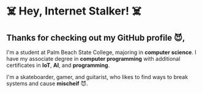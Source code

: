 # :skull_and_crossbones: Hey, Internet Stalker! :skull_and_crossbones:
## Thanks for checking out my GitHub profile :smiling_imp:,

I'm a student at Palm Beach State College, majoring in **computer science**. I have my associate degree in **computer programming** with additional certificates in **IoT**, **AI**, and **programming**.

I'm a skateboarder, gamer, and guitarist, who likes to find ways to break systems and cause **mischeif** :smiling_imp:.
<!--
- 🔭 I’m currently working on ...
- 🌱 I’m currently learning ...
- 👯 I’m looking to collaborate on ...
- 🤔 I’m looking for help with ...
- 💬 Ask me about ...
- 📫 How to reach me: ...
- 😄 Pronouns: ...
- ⚡ Fun fact: ...
-->
